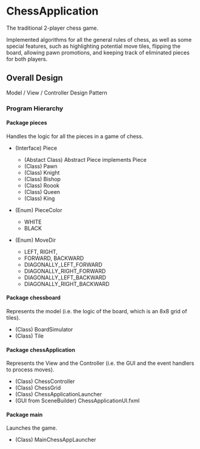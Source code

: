 # ChessApplication
The traditional 2-player chess game.

Implemented algorithms for all the general rules of chess, as well as some special features, such as highlighting
potential move tiles, flipping the board, allowing pawn promotions, and keeping track of eliminated pieces for both players.

## Overall Design 
Model / View / Controller Design Pattern

### Program Hierarchy

#### Package pieces
Handles the logic for all the pieces in a game of chess.

* (Interface) Piece
	* (Abstact Class) Abstract Piece implements Piece
	* (Class) Pawn
	* (Class) Knight
	* (Class) Bishop
	* (Class) Roook
	* (Class) Queen
	* (Class) King 

* (Enum) PieceColor 
	* WHITE
	* BLACK
  
* (Enum) MoveDir 
	* LEFT, RIGHT, 
	* FORWARD, BACKWARD
	* DIAGONALLY_LEFT_FORWARD
	* DIAGONALLY_RIGHT_FORWARD 
	* DIAGONALLY_LEFT_BACKWARD
	* DIAGONALLY_RIGHT_BACKWARD

#### Package chessboard
Represents the model (i.e. the logic of the board, which is an 8x8 grid of tiles).

* (Class) BoardSimulator
* (Class) Tile
 
#### Package chessApplication
Represents the View and the Controller (i.e. the GUI and the event handlers to process moves).

* (Class) ChessController
* (Class) ChessGrid
* (Class) ChessApplicationLauncher
* (GUI from SceneBuilder) ChessApplicationUI.fxml

#### Package main
Launches the game.

* (Class) MainChessAppLauncher

  
  

